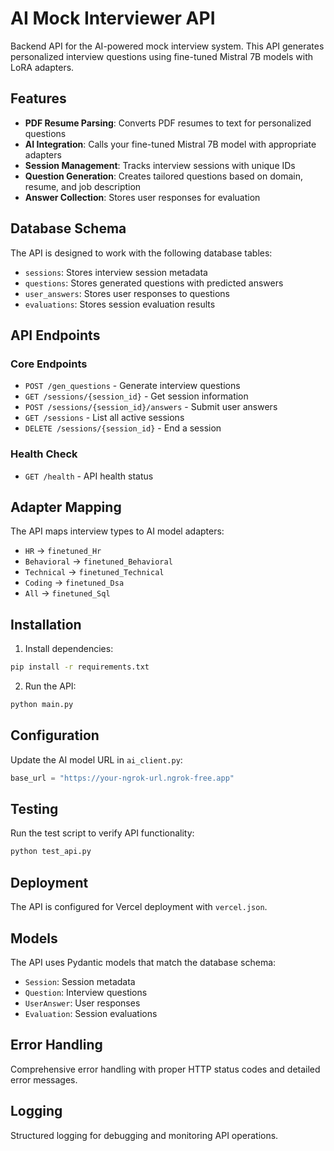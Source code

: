 # AI Mock Interviewer API

Backend API for the AI-powered mock interview system. This API generates personalized interview questions using fine-tuned Mistral 7B models with LoRA adapters.

## Features

- **PDF Resume Parsing**: Converts PDF resumes to text for personalized questions
- **AI Integration**: Calls your fine-tuned Mistral 7B model with appropriate adapters
- **Session Management**: Tracks interview sessions with unique IDs
- **Question Generation**: Creates tailored questions based on domain, resume, and job description
- **Answer Collection**: Stores user responses for evaluation

## Database Schema

The API is designed to work with the following database tables:

- `sessions`: Stores interview session metadata
- `questions`: Stores generated questions with predicted answers
- `user_answers`: Stores user responses to questions
- `evaluations`: Stores session evaluation results

## API Endpoints

### Core Endpoints

- `POST /gen_questions` - Generate interview questions
- `GET /sessions/{session_id}` - Get session information
- `POST /sessions/{session_id}/answers` - Submit user answers
- `GET /sessions` - List all active sessions
- `DELETE /sessions/{session_id}` - End a session

### Health Check

- `GET /health` - API health status

## Adapter Mapping

The API maps interview types to AI model adapters:

- `HR` → `finetuned_Hr`
- `Behavioral` → `finetuned_Behavioral`
- `Technical` → `finetuned_Technical`
- `Coding` → `finetuned_Dsa`
- `All` → `finetuned_Sql`

## Installation

1. Install dependencies:
```bash
pip install -r requirements.txt
```

2. Run the API:
```bash
python main.py
```

## Configuration

Update the AI model URL in `ai_client.py`:
```python
base_url = "https://your-ngrok-url.ngrok-free.app"
```

## Testing

Run the test script to verify API functionality:
```bash
python test_api.py
```

## Deployment

The API is configured for Vercel deployment with `vercel.json`.

## Models

The API uses Pydantic models that match the database schema:

- `Session`: Session metadata
- `Question`: Interview questions
- `UserAnswer`: User responses
- `Evaluation`: Session evaluations

## Error Handling

Comprehensive error handling with proper HTTP status codes and detailed error messages.

## Logging

Structured logging for debugging and monitoring API operations.
